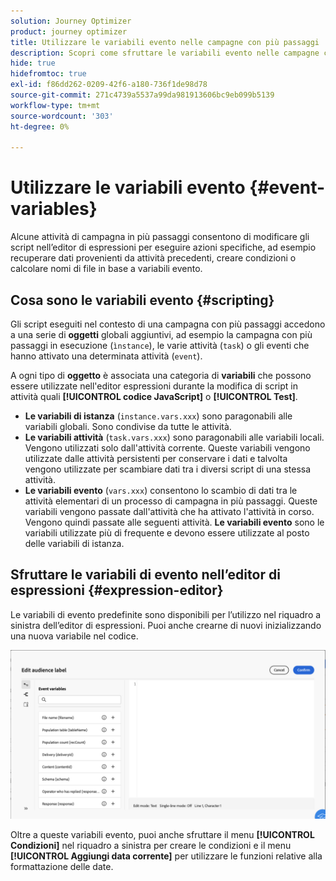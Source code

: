 ```yaml
---
solution: Journey Optimizer
product: journey optimizer
title: Utilizzare le variabili evento nelle campagne con più passaggi
description: Scopri come sfruttare le variabili evento nelle campagne con più passaggi
hide: true
hidefromtoc: true
exl-id: f86dd262-0209-42f6-a180-736f1de98d78
source-git-commit: 271c4739a5537a99da981913606bc9eb099b5139
workflow-type: tm+mt
source-wordcount: '303'
ht-degree: 0%

---
```


# Utilizzare le variabili evento {#event-variables}

Alcune attività di campagna in più passaggi consentono di modificare gli script nell’editor di espressioni per eseguire azioni specifiche, ad esempio recuperare dati provenienti da attività precedenti, creare condizioni o calcolare nomi di file in base a variabili evento.

## Cosa sono le variabili evento {#scripting}

Gli script eseguiti nel contesto di una campagna con più passaggi accedono a una serie di **oggetti** globali aggiuntivi, ad esempio la campagna con più passaggi in esecuzione (`ìnstance`), le varie attività (`task`) o gli eventi che hanno attivato una determinata attività (`event`).

A ogni tipo di **oggetto** è associata una categoria di **variabili** che possono essere utilizzate nell&#39;editor espressioni durante la modifica di script in attività quali **[!UICONTROL codice JavaScript]** o **[!UICONTROL Test]**.

* **Le variabili di istanza** (`instance.vars.xxx`) sono paragonabili alle variabili globali. Sono condivise da tutte le attività.
* **Le variabili attività** (`task.vars.xxx`) sono paragonabili alle variabili locali. Vengono utilizzati solo dall&#39;attività corrente. Queste variabili vengono utilizzate dalle attività persistenti per conservare i dati e talvolta vengono utilizzate per scambiare dati tra i diversi script di una stessa attività.
* **Le variabili evento** (`vars.xxx`) consentono lo scambio di dati tra le attività elementari di un processo di campagna in più passaggi. Queste variabili vengono passate dall&#39;attività che ha attivato l&#39;attività in corso. Vengono quindi passate alle seguenti attività. **Le variabili evento** sono le variabili utilizzate più di frequente e devono essere utilizzate al posto delle variabili di istanza.

## Sfruttare le variabili di evento nell’editor di espressioni {#expression-editor}

Le variabili di evento predefinite sono disponibili per l’utilizzo nel riquadro a sinistra dell’editor di espressioni. Puoi anche crearne di nuovi inizializzando una nuova variabile nel codice.

![](assets/event-variables.png)

Oltre a queste variabili evento, puoi anche sfruttare il menu **[!UICONTROL Condizioni]** nel riquadro a sinistra per creare le condizioni e il menu **[!UICONTROL Aggiungi data corrente]** per utilizzare le funzioni relative alla formattazione delle date.
